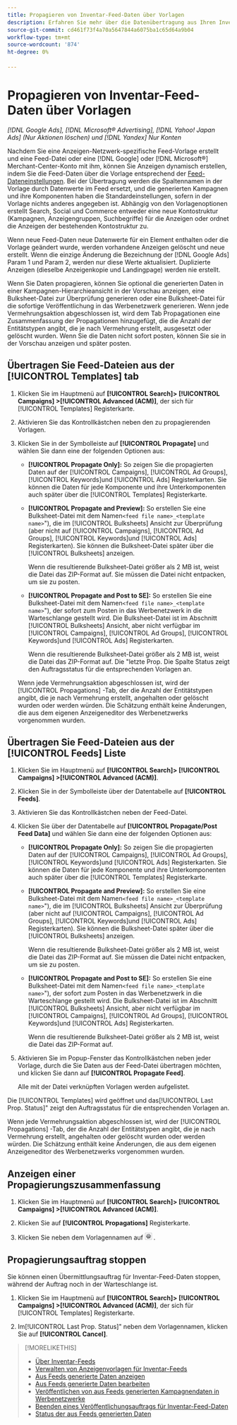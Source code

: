 ```yaml
---
title: Propagieren von Inventar-Feed-Daten über Vorlagen
description: Erfahren Sie mehr über die Datenübertragung aus Ihren Inventar-Feeds über Anzeigenvorlagen, um die Kontostruktur zu verwalten und dynamische Anzeigen bereitzustellen.
source-git-commit: cd461f73f4a70a5647844a6075ba1c65d64a9b04
workflow-type: tm+mt
source-wordcount: '874'
ht-degree: 0%

---
```


# Propagieren von Inventar-Feed-Daten über Vorlagen

*[!DNL Google Ads], [!DNL Microsoft® Advertising], [!DNL Yahoo! Japan Ads] (Nur Aktionen löschen) und [!DNL Yandex] Nur Konten*

Nachdem Sie eine Anzeigen-Netzwerk-spezifische Feed-Vorlage erstellt und eine Feed-Datei oder eine [!DNL Google] oder [!DNL Microsoft®] Merchant-Center-Konto mit ihm, können Sie Anzeigen dynamisch erstellen, indem Sie die Feed-Daten über die Vorlage entsprechend der [Feed-Dateneinstellungen](feed-settings-manage.md). Bei der Übertragung werden die Spaltennamen in der Vorlage durch Datenwerte im Feed ersetzt, und die generierten Kampagnen und ihre Komponenten haben die Standardeinstellungen, sofern in der Vorlage nichts anderes angegeben ist. Abhängig von den Vorlagenoptionen erstellt Search, Social und Commerce entweder eine neue Kontostruktur (Kampagnen, Anzeigengruppen, Suchbegriffe) für die Anzeigen oder ordnet die Anzeigen der bestehenden Kontostruktur zu.

Wenn neue Feed-Daten neue Datenwerte für ein Element enthalten oder die Vorlage geändert wurde, werden vorhandene Anzeigen gelöscht und neue erstellt. Wenn die einzige Änderung die Bezeichnung der [!DNL Google Ads] Param 1 und Param 2, werden nur diese Werte aktualisiert. Duplizierte Anzeigen (dieselbe Anzeigenkopie und Landingpage) werden nie erstellt.

Wenn Sie Daten propagieren, können Sie optional die generierten Daten in einer Kampagnen-Hierarchieansicht in der Vorschau anzeigen, eine Bulksheet-Datei zur Überprüfung generieren oder eine Bulksheet-Datei für die sofortige Veröffentlichung in das Werbenetzwerk generieren. Wenn jede Vermehrungsaktion abgeschlossen ist, wird dem Tab Propagationen eine Zusammenfassung der Propagationen hinzugefügt, die die Anzahl der Entitätstypen angibt, die je nach Vermehrung erstellt, ausgesetzt oder gelöscht wurden. Wenn Sie die Daten nicht sofort posten, können Sie sie in der Vorschau anzeigen und später posten.

## Übertragen Sie Feed-Dateien aus der [!UICONTROL Templates] tab

1. Klicken Sie im Hauptmenü auf **[!UICONTROL Search]> [!UICONTROL Campaigns] >[!UICONTROL Advanced (ACM)]**, der sich für [!UICONTROL Templates] Registerkarte.

1. Aktivieren Sie das Kontrollkästchen neben den zu propagierenden Vorlagen.

1. Klicken Sie in der Symbolleiste auf **[!UICONTROL Propagate]** und wählen Sie dann eine der folgenden Optionen aus:

   * **[!UICONTROL Propagate Only]:** So zeigen Sie die propagierten Daten auf der [!UICONTROL Campaigns], [!UICONTROL Ad Groups], [!UICONTROL Keywords]und [!UICONTROL Ads] Registerkarten. Sie können die Daten für jede Komponente und ihre Unterkomponenten auch später über die [!UICONTROL Templates] Registerkarte.

   * **[!UICONTROL Propagate and Preview]:** So erstellen Sie eine Bulksheet-Datei mit dem Namen`<feed file name>_<template name>`&quot;), die im [!UICONTROL Bulksheets] Ansicht zur Überprüfung (aber nicht auf [!UICONTROL Campaigns], [!UICONTROL Ad Groups], [!UICONTROL Keywords]und [!UICONTROL Ads] Registerkarten). Sie können die Bulksheet-Datei später über die [!UICONTROL Bulksheets] anzeigen.

      Wenn die resultierende Bulksheet-Datei größer als 2 MB ist, weist die Datei das ZIP-Format auf. Sie müssen die Datei nicht entpacken, um sie zu posten.

   * **[!UICONTROL Propagate and Post to SE]:** So erstellen Sie eine Bulksheet-Datei mit dem Namen`<feed file name>_<template name>`&quot;), der sofort zum Posten in das Werbenetzwerk in die Warteschlange gestellt wird. Die Bulksheet-Datei ist im Abschnitt [!UICONTROL Bulksheets] Ansicht, aber nicht verfügbar im [!UICONTROL Campaigns], [!UICONTROL Ad Groups], [!UICONTROL Keywords]und [!UICONTROL Ads] Registerkarten.

      Wenn die resultierende Bulksheet-Datei größer als 2 MB ist, weist die Datei das ZIP-Format auf.
   Die &quot;letzte Prop. Die Spalte Status zeigt den Auftragsstatus für die entsprechenden Vorlagen an.

   Wenn jede Vermehrungsaktion abgeschlossen ist, wird der [!UICONTROL Propagations] -Tab, der die Anzahl der Entitätstypen angibt, die je nach Vermehrung erstellt, angehalten oder gelöscht wurden oder werden würden. Die Schätzung enthält keine Änderungen, die aus dem eigenen Anzeigeneditor des Werbenetzwerks vorgenommen wurden.

## Übertragen Sie Feed-Dateien aus der [!UICONTROL Feeds] Liste

1. Klicken Sie im Hauptmenü auf **[!UICONTROL Search]> [!UICONTROL Campaigns] >[!UICONTROL Advanced (ACM)]**.

1. Klicken Sie in der Symbolleiste über der Datentabelle auf **[!UICONTROL Feeds]**.

1. Aktivieren Sie das Kontrollkästchen neben der Feed-Datei.

1. Klicken Sie über der Datentabelle auf **[!UICONTROL Propagate/Post Feed Data]** und wählen Sie dann eine der folgenden Optionen aus:

   * **[!UICONTROL Propagate Only]:** So zeigen Sie die propagierten Daten auf der [!UICONTROL Campaigns], [!UICONTROL Ad Groups], [!UICONTROL Keywords]und [!UICONTROL Ads] Registerkarten. Sie können die Daten für jede Komponente und ihre Unterkomponenten auch später über die [!UICONTROL Templates] Registerkarte.

   * **[!UICONTROL Propagate and Preview]:** So erstellen Sie eine Bulksheet-Datei mit dem Namen`<feed file name>_<template name>`&quot;), die im [!UICONTROL Bulksheets] Ansicht zur Überprüfung (aber nicht auf [!UICONTROL Campaigns], [!UICONTROL Ad Groups], [!UICONTROL Keywords]und [!UICONTROL Ads] Registerkarten). Sie können die Bulksheet-Datei später über die [!UICONTROL Bulksheets] anzeigen.

      Wenn die resultierende Bulksheet-Datei größer als 2 MB ist, weist die Datei das ZIP-Format auf. Sie müssen die Datei nicht entpacken, um sie zu posten.

   * **[!UICONTROL Propagate and Post to SE]:** So erstellen Sie eine Bulksheet-Datei mit dem Namen`<feed file name>_<template name>`&quot;), der sofort zum Posten in das Werbenetzwerk in die Warteschlange gestellt wird. Die Bulksheet-Datei ist im Abschnitt [!UICONTROL Bulksheets] Ansicht, aber nicht verfügbar im [!UICONTROL Campaigns], [!UICONTROL Ad Groups], [!UICONTROL Keywords]und [!UICONTROL Ads] Registerkarten.

      Wenn die resultierende Bulksheet-Datei größer als 2 MB ist, weist die Datei das ZIP-Format auf.

1. Aktivieren Sie im Popup-Fenster das Kontrollkästchen neben jeder Vorlage, durch die Sie Daten aus der Feed-Datei übertragen möchten, und klicken Sie dann auf **[!UICONTROL Propagate Feed]**.

   Alle mit der Datei verknüpften Vorlagen werden aufgelistet.

Die [!UICONTROL Templates] wird geöffnet und das[!UICONTROL Last Prop. Status]&quot; zeigt den Auftragsstatus für die entsprechenden Vorlagen an.

Wenn jede Vermehrungsaktion abgeschlossen ist, wird der [!UICONTROL Propagations] -Tab, der die Anzahl der Entitätstypen angibt, die je nach Vermehrung erstellt, angehalten oder gelöscht wurden oder werden würden. Die Schätzung enthält keine Änderungen, die aus dem eigenen Anzeigeneditor des Werbenetzwerks vorgenommen wurden.

## Anzeigen einer Propagierungszusammenfassung

1. Klicken Sie im Hauptmenü auf **[!UICONTROL Search]> [!UICONTROL Campaigns] >[!UICONTROL Advanced (ACM)]**.

1. Klicken Sie auf **[!UICONTROL Propagations]** Registerkarte.

1. Klicken Sie neben dem Vorlagennamen auf ![Symbol Einstellungen anzeigen/bearbeiten](/help/search-social-commerce/assets/settings.png "Symbol Einstellungen anzeigen/bearbeiten") .

## Propagierungsauftrag stoppen

Sie können einen Übermittlungsauftrag für Inventar-Feed-Daten stoppen, während der Auftrag noch in der Warteschlange ist.

1. Klicken Sie im Hauptmenü auf **[!UICONTROL Search]> [!UICONTROL Campaigns] >[!UICONTROL Advanced (ACM)]**, der sich für [!UICONTROL Templates] Registerkarte.

1. Im[!UICONTROL Last Prop. Status]&quot; neben dem Vorlagennamen, klicken Sie auf **[!UICONTROL Cancel]**.

>[!MORELIKETHIS]
>
>* [Über Inventar-Feeds](inventory-feeds-about.md)
>* [Verwalten von Anzeigenvorlagen für Inventar-Feeds](/help/search-social-commerce/campaign-management/inventory-feeds/ad-templates/ad-template-manage.md)
>* [Aus Feeds generierte Daten anzeigen](propagated-data-view.md)
>* [Aus Feeds generierte Daten bearbeiten](propagated-data-edit.md)
>* [Veröffentlichen von aus Feeds generierten Kampagnendaten in Werbenetzwerke](propagated-data-post.md)
>* [Beenden eines Veröffentlichungsauftrags für Inventar-Feed-Daten](stop-job.md)
>* [Status der aus Feeds generierten Daten](propagated-data-status.md)

